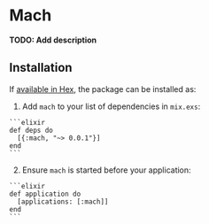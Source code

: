 # Mach

**TODO: Add description**

## Installation

If [available in Hex](https://hex.pm/docs/publish), the package can be installed as:

  1. Add `mach` to your list of dependencies in `mix.exs`:

    ```elixir
    def deps do
      [{:mach, "~> 0.0.1"}]
    end
    ```

  2. Ensure `mach` is started before your application:

    ```elixir
    def application do
      [applications: [:mach]]
    end
    ```

